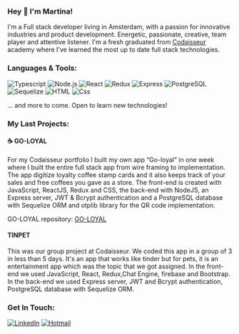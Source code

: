 ### Hey  👋  I'm Martina!

I'm a Full stack
developer living in Amsterdam, with a passion for innovative industries and product development. Energetic, passionate, creative, team player and attentive listener. I'm a fresh graduated from [Codaisseur](https://codaisseur.com/) academy where I've learned the most up to date full stack technologies. 

### Languages & Tools: 

  <p>
  <img alt="Typescript" src="https://img.shields.io/badge/JavaScript-F7DF1E?logo=javascript&logoColor=white&style=for-the-badge" />
  <img alt="Node.js" src="https://img.shields.io/badge/Node.js-339933?logo=node.js&logoColor=white&style=for-the-badge" />
  <img alt="React" src="https://img.shields.io/badge/React-61DAFB?logo=react&logoColor=white&style=for-the-badge" />
  <img alt="Redux" src="https://img.shields.io/badge/Redux-764ABC?logo=redux&logoColor=white&style=for-the-badge" />
  <img alt="Express" src="https://img.shields.io/badge/Express-000000?logo=express&logoColor=white&style=for-the-badge" />
  <img alt="PostgreSQL" src="https://img.shields.io/badge/PostgreSQL-4169E1?logo=postgresql&logoColor=white&style=for-the-badge" />
  <img alt="Sequelize" src="https://img.shields.io/badge/Sequelize-52B0E7?logo=sequelize&logoColor=white&style=for-the-badge" />
   <img alt="HTML" src="https://img.shields.io/badge/HTML-E34F26?logo=html5&logoColor=white&style=for-the-badge" />
  <img alt="Css" src="https://img.shields.io/badge/CSS-1572B6?logo=css3&logoColor=white&style=for-the-badge" />

  ... and more to come. Open to learn new technologies!


### My Last Projects:

#### :coffee: GO-LOYAL
For my Codaisseur portfolio I built my own app “Go-loyal” in one week where I built the entire full stack app from wire framing to implementation. The app digitize loyalty coffee stamp cards and it also keeps track of your sales and free coffees you gave as a store. The front-end is created with JavaScript, ReactJS, Redux and CSS, the back-end with NodeJS, an Express server, JWT & Bcrypt authentication and a PostgreSQL database with Sequelize ORM and otplib library for the QR code implementation.

  
GO-LOYAL repository: [GO-LOYAL](https://github.com/Martiplaceres/GO-LOYAL)
  

#### TINPET
This was our group project at Codaisseur. We coded this app in a group of 3 in less than 5 days. It's an app that works like tinder but for pets, it is an entertainment app which was the topic that we got assigned. In the front-end we used JavaScript, React, Redux,Chat Engine, firebase and Bootstrap. In the back-end we used Express server, JWT and Bcrypt authentication, PostgreSQL database with Sequelize ORM.

### Get In Touch:
  <p>
  <a href="https://www.linkedin.com/in/martina-placeres-703204207/"><img alt="LinkedIn" src="https://img.shields.io/badge/LinkedIn-0A66C2?logo=linkedIn&logoColor=white&style=for-the-badge"     /><a>
  <a href="mailto:martinaplaceres@hotmail.com"><img alt="Hotmail" src="https://img.shields.io/badge/Hotmail-EA4335?logo=hotmail&logoColor=white&style=for-the-badge" /></a>
  </p>
